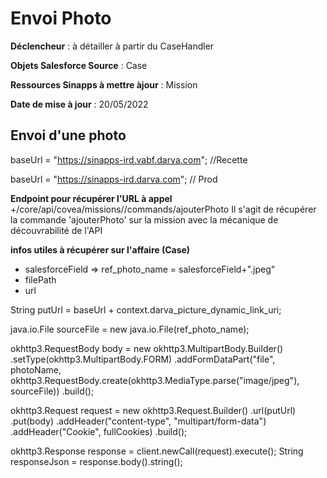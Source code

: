 #  Envoi Photo

**Déclencheur** : à détailler à partir du CaseHandler

**Objets Salesforce Source** : Case

**Ressources Sinapps à mettre àjour** : Mission

**Date de mise à jour** : 20/05/2022

## Envoi d'une photo

baseUrl = "https://sinapps-ird.vabf.darva.com"; //Recette

baseUrl = "https://sinapps-ird.darva.com"; // Prod

**Endpoint pour récupérer l'URL à appel** <baseUrl>+/core/api/covea/missions/<missionId>/commands/ajouterPhoto
Il s'agit de récupérer la commande 'ajouterPhoto' sur la mission avec la mécanique de découvrabilité de l'API

**infos utiles à récupérer sur l'affaire (Case)**
- salesforceField => ref_photo_name = salesforceField+".jpeg"
- filePath
- url

String putUrl = baseUrl + context.darva_picture_dynamic_link_uri;

java.io.File sourceFile = new java.io.File(ref_photo_name);

okhttp3.RequestBody body = new okhttp3.MultipartBody.Builder()
 .setType(okhttp3.MultipartBody.FORM)
 .addFormDataPart("file", photoName, okhttp3.RequestBody.create(okhttp3.MediaType.parse("image/jpeg"), sourceFile))
 .build();

okhttp3.Request request = new okhttp3.Request.Builder()
 .url(putUrl)
 .put(body)
 .addHeader("content-type", "multipart/form-data")
 .addHeader("Cookie", fullCookies)
 .build();

okhttp3.Response response = client.newCall(request).execute();
String responseJson = response.body().string();